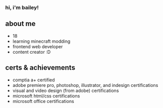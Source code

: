 ### hi, i'm bailey!

## about me
- 18
- learning minecraft modding
- frontend web developer
- content creator :D

## certs & achievements
- comptia a+ certified
- adobe premiere pro, photoshop, illustrator, and indesign certifications
- visual and video design (from adobe) certifications
- microsoft html/css certifications
- microsoft office certifications
<!--
**laneium/laneium** is a ✨ _special_ ✨ repository because its `README.md` (this file) appears on your GitHub profile.

Here are some ideas to get you started:

- 🔭 I’m currently working on ...
- 🌱 I’m currently learning ...
- 👯 I’m looking to collaborate on ...
- 🤔 I’m looking for help with ...
- 💬 Ask me about ...
- 📫 How to reach me: ...
- 😄 Pronouns: ...
- ⚡ Fun fact: ...
-->
